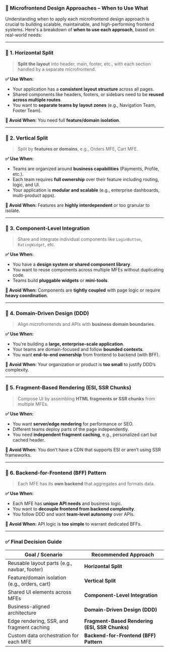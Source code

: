 ### 🧩 Microfrontend Design Approaches – **When to Use What**

Understanding when to apply each microfrontend design approach is crucial to building scalable, maintainable, and high-performing frontend systems. Here's a breakdown of **when to use each approach**, based on real-world needs:

---

### 🔹 1. **Horizontal Split**

> **Split the layout** into header, main, footer, etc., with each section handled by a separate microfrontend.

**✅ Use When:**

* Your application has a **consistent layout structure** across all pages.
* Shared components like headers, footers, or sidebars need to be **reused across multiple routes**.
* You want to **separate teams by layout zones** (e.g., Navigation Team, Footer Team).

**🚫 Avoid When:** You need full **feature/domain isolation**.

---

### 🔹 2. **Vertical Split**

> Split by **features or domains**, e.g., Orders MFE, Cart MFE.

**✅ Use When:**

* Teams are organized around **business capabilities** (Payments, Profile, etc.).
* Each team requires **full ownership** over their feature including routing, logic, and UI.
* Your application is **modular and scalable** (e.g., enterprise dashboards, multi-product apps).

**🚫 Avoid When:** Features are **highly interdependent** or too granular to isolate.

---

### 🔹 3. **Component-Level Integration**

> Share and integrate individual components like `LoginButton`, `RatingWidget`, etc.

**✅ Use When:**

* You have a **design system or shared component library**.
* You want to reuse components across multiple MFEs without duplicating code.
* Teams build **pluggable widgets** or **mini-tools**.

**🚫 Avoid When:** Components are **tightly coupled** with page logic or require **heavy coordination**.

---

### 🔹 4. **Domain-Driven Design (DDD)**

> Align microfrontends and APIs with **business domain boundaries**.

**✅ Use When:**

* You're building a **large, enterprise-scale application**.
* Your teams are domain-focused and follow **bounded contexts**.
* You want **end-to-end ownership** from frontend to backend (with BFF).

**🚫 Avoid When:** Your organization or product is **too small** to justify DDD’s complexity.

---

### 🔹 5. **Fragment-Based Rendering (ESI, SSR Chunks)**

> Compose UI by assembling **HTML fragments or SSR chunks** from multiple MFEs.

**✅ Use When:**

* You want **server/edge rendering** for performance or SEO.
* Different teams deploy parts of the page independently.
* You need **independent fragment caching**, e.g., personalized cart but cached header.

**🚫 Avoid When:** You don’t have a CDN that supports ESI or aren’t using SSR frameworks.

---

### 🔹 6. **Backend-for-Frontend (BFF) Pattern**

> Each MFE has its **own backend** that aggregates and formats data.

**✅ Use When:**

* Each MFE has **unique API needs** and business logic.
* You want to **decouple frontend from backend complexity**.
* You follow DDD and want **team-level autonomy** over APIs.

**🚫 Avoid When:** API logic is **too simple** to warrant dedicated BFFs.

---

### ✅ Final Decision Guide

| Goal / Scenario                               | Recommended Approach                           |
| --------------------------------------------- | ---------------------------------------------- |
| Reusable layout parts (e.g., navbar, footer)  | **Horizontal Split**                           |
| Feature/domain isolation (e.g., orders, cart) | **Vertical Split**                             |
| Shared UI elements across MFEs                | **Component-Level Integration**                |
| Business-aligned architecture                 | **Domain-Driven Design (DDD)**                 |
| Edge rendering, SSR, and fragment caching     | **Fragment-Based Rendering (ESI, SSR Chunks)** |
| Custom data orchestration for each MFE        | **Backend-for-Frontend (BFF) Pattern**         |

